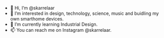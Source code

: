 - 👋 Hi, I’m @skarrelaar
- 👀 I’m interested in design, technology, science, music and buidling my own smarthome devices.
- 🌱 I’m currently learning Industrial Design.
- 📫 You can reach me on Instagram @skarrelaar.

<!---
skarrelaar/skarrelaar is a ✨ special ✨ repository because its `README.md` (this file) appears on your GitHub profile.
You can click the Preview link to take a look at your changes.
--->
